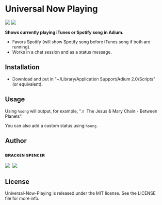 Universal Now Playing
=====================
[![](https://img.shields.io/badge/platform-macOS-lightgrey.svg)](http://www.apple.com/macos/)
[![](https://img.shields.io/badge/Maintained-No-red.svg)]()

**Shows currently playing iTunes or Spotify song in Adium.**

* Favors Spotify (will show Spotify song before iTunes song if both are running).
* Works in a chat session and as a status message.

## Installation

* Download and put in "~/Library/Application Support/Adium 2.0/Scripts" (or equivalent).

## Usage

Using `%song` will output, for example, "♬ The Jesus & Mary Chain - Between Planets".

You can also add a custom status using `%song`.

## Author

### **ʙʀᴀᴄᴋᴇɴ sᴘᴇɴᴄᴇʀ**<br />
[![](https://cdn3.iconfinder.com/data/icons/free-social-icons/67/github_square_black-48.png)](http://github.com/brackendev/)
&nbsp;[![](https://cdn3.iconfinder.com/data/icons/free-social-icons/67/linkedin_square_black-48.png)](https://www.linkedin.com/in/brackenspencer/)

## License

Universal-Now-Playing is released under the MIT license. See the LICENSE file for more info.
